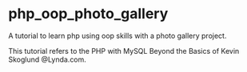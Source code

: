 # php_oop_photo_gallery
A tutorial to learn php using oop skills with a photo gallery project.

This tutorial refers to the PHP with MySQL Beyond the Basics of Kevin Skoglund @Lynda.com.